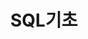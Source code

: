 ---
title: "SQL기초"
layout: category
permalink : /category/SQL3/
author_profile : true
sidebar_main : true
sidebar:
  nav: "sidebar-sample"
---